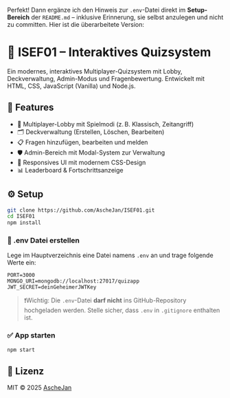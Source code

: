 Perfekt! Dann ergänze ich den Hinweis zur `.env`-Datei direkt im **Setup-Bereich** der `README.md` – inklusive Erinnerung, sie selbst anzulegen und nicht zu committen. Hier ist die überarbeitete Version:


# 🧠 ISEF01 – Interaktives Quizsystem

Ein modernes, interaktives Multiplayer-Quizsystem mit Lobby, Deckverwaltung, Admin-Modus und Fragenbewertung. Entwickelt mit HTML, CSS, JavaScript (Vanilla) und Node.js.

## 🚀 Features

- 👥 Multiplayer-Lobby mit Spielmodi (z. B. Klassisch, Zeitangriff)
- 🗂 Deckverwaltung (Erstellen, Löschen, Bearbeiten)
- 📋 Fragen hinzufügen, bearbeiten und melden
- 🛡 Admin-Bereich mit Modal-System zur Verwaltung
- 🎨 Responsives UI mit modernem CSS-Design
- 📊 Leaderboard & Fortschrittsanzeige

## ⚙️ Setup

```bash
git clone https://github.com/AscheJan/ISEF01.git
cd ISEF01
npm install
```

### 🔐 .env Datei erstellen

Lege im Hauptverzeichnis eine Datei namens `.env` an und trage folgende Werte ein:

```env
PORT=3000
MONGO_URI=mongodb://localhost:27017/quizapp
JWT_SECRET=deinGeheimerJWTKey
```

> ❗️Wichtig: Die `.env`-Datei **darf nicht** ins GitHub-Repository hochgeladen werden. Stelle sicher, dass `.env` in `.gitignore` enthalten ist.

### ✅ App starten

```bash
npm start
```

## 📄 Lizenz

MIT © 2025 [AscheJan](https://github.com/AscheJan)
```
